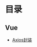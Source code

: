 <!--
 * @Author: YZQ
 * @Description: 
 * @Date: 2020-10-13 14:20:05
 * @LastEditors: YZQ
 * @LastEditTime: 2020-10-13 14:38:51
-->
# 目录
## Vue
* [Axios封装](https://github.com/YangZhiQingYZQ/blog/posts/Axios封装.md)